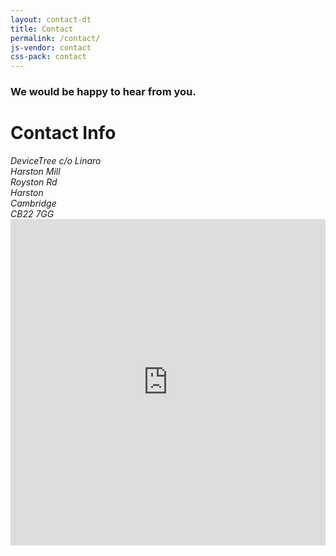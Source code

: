 ```yaml
---
layout: contact-dt
title: Contact
permalink: /contact/
js-vendor: contact
css-pack: contact
---
```

<div id="contact-thanks">
    <div class="jumbotron">
        <h3 class="contact-text text-center animated fadeIn">We would be happy to hear from you.</h3>
    </div>
</div>

<div class="container-fluid">
    <div class="container">
        <!-- Tab panes -->
      <div class="row">
      <div class="col-md-4">
          <h1>Contact Info</h1>
          <address>
            DeviceTree c/o Linaro<br />
            Harston Mill<br />
            Royston Rd<br />
            Harston<br />
            Cambridge<br />
            CB22 7GG<br />
          </address>
      </div>
      <div class="col-md-8">
          <iframe src="https://services.cognitoforms.com/f/KvRQmIn2dku6k6gGP711jw?id=4" style="position:relative;width:1px;min-width:100%;*width:100%;" frameborder="0" scrolling="yes" seamless="seamless" height="522" width="100%"></iframe>
          <script src="https://services.cognitoforms.com/scripts/embed.js"></script>
      </div>
      </div>
    </div>
</div>
